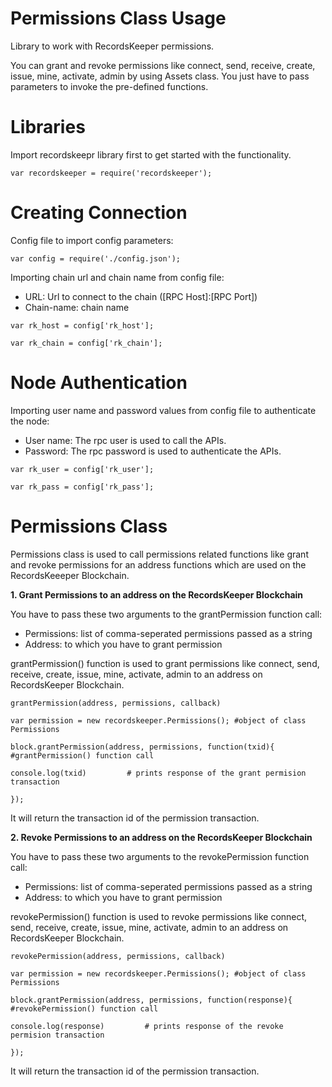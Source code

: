 Permissions Class Usage 
========================
Library to work with RecordsKeeper permissions.

You can grant and revoke permissions like connect, send, receive, create, issue, mine, activate, admin by using Assets class. You just have to pass parameters to invoke the pre-defined functions.

Libraries
=========

Import recordskeepr library first to get started with the functionality.

``` {.sourceCode .nodejs}
var recordskeeper = require('recordskeeper'); 
```

Creating Connection
===================

Config file to import config parameters:

``` {.sourceCode .nodejs}
var config = require('./config.json');
```

Importing chain url and chain name from config file:

-   URL: Url to connect to the chain (\[RPC Host\]:\[RPC Port\])
-   Chain-name: chain name

``` {.sourceCode .nodejs}
var rk_host = config['rk_host'];

var rk_chain = config['rk_chain'];
```

Node Authentication
===================

Importing user name and password values from config file to authenticate
the node:

-   User name: The rpc user is used to call the APIs.
-   Password: The rpc password is used to authenticate the APIs.

``` {.sourceCode .nodejs}
var rk_user = config['rk_user'];

var rk_pass = config['rk_pass'];
```

Permissions Class
=================

<div class="Permissions">

Permissions class is used to call permissions related functions like
grant and revoke permissions for an address functions which are used on
the RecordsKeeeper Blockchain.

</div>

**1. Grant Permissions to an address on the RecordsKeeper Blockchain**

You have to pass these two arguments to the grantPermission function
call:

-   Permissions: list of comma-seperated permissions passed as a string
-   Address: to which you have to grant permission

grantPermission() function is used to grant permissions like connect,
send, receive, create, issue, mine, activate, admin to an address on
RecordsKeeper Blockchain.

``` {.sourceCode .nodejs}
grantPermission(address, permissions, callback)

var permission = new recordskeeper.Permissions(); #object of class Permissions  

block.grantPermission(address, permissions, function(txid){ #grantPermission() function call   

console.log(txid)         # prints response of the grant permision transaction

});
```

It will return the transaction id of the permission transaction.

**2. Revoke Permissions to an address on the RecordsKeeper Blockchain**

You have to pass these two arguments to the revokePermission function
call:

-   Permissions: list of comma-seperated permissions passed as a string
-   Address: to which you have to grant permission

revokePermission() function is used to revoke permissions like connect,
send, receive, create, issue, mine, activate, admin to an address on
RecordsKeeper Blockchain.

``` {.sourceCode .nodejs}
revokePermission(address, permissions, callback) 

var permission = new recordskeeper.Permissions(); #object of class Permissions

block.grantPermission(address, permissions, function(response){       #revokePermission() function call

console.log(response)         # prints response of the revoke permision transaction

});
```

It will return the transaction id of the permission transaction.
